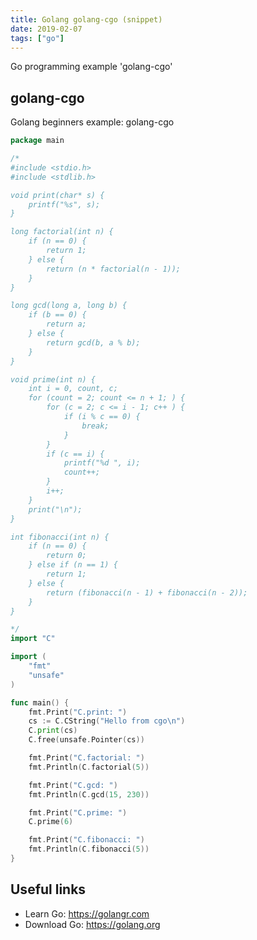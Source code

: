 ```yaml
---
title: Golang golang-cgo (snippet)
date: 2019-02-07
tags: ["go"]
---
```

Go programming example 'golang-cgo'


## golang-cgo

Golang beginners example: golang-cgo

```go
package main

/*
#include <stdio.h>
#include <stdlib.h>

void print(char* s) {
	printf("%s", s);
}

long factorial(int n) {
	if (n == 0) {
		return 1;
	} else {
		return (n * factorial(n - 1));
	}
}

long gcd(long a, long b) {
	if (b == 0) {
		return a;
	} else {
		return gcd(b, a % b);
	}
}

void prime(int n) {
	int i = 0, count, c;
	for (count = 2; count <= n + 1; ) {
		for (c = 2; c <= i - 1; c++ ) {
			if (i % c == 0) {
				break;
			}
		}
		if (c == i) {
			printf("%d ", i);
			count++;
		}
		i++;
	}
	print("\n");
}

int fibonacci(int n) {
	if (n == 0) {
		return 0;
	} else if (n == 1) {
		return 1;
	} else {
		return (fibonacci(n - 1) + fibonacci(n - 2));
	}
}

*/
import "C"

import (
	"fmt"
	"unsafe"
)

func main() {
	fmt.Print("C.print: ")
	cs := C.CString("Hello from cgo\n")
	C.print(cs)
	C.free(unsafe.Pointer(cs))

	fmt.Print("C.factorial: ")
	fmt.Println(C.factorial(5))

	fmt.Print("C.gcd: ")
	fmt.Println(C.gcd(15, 230))

	fmt.Print("C.prime: ")
	C.prime(6)

	fmt.Print("C.fibonacci: ")
	fmt.Println(C.fibonacci(5))
}

```

## Useful links

- Learn Go: https://golangr.com
- Download Go: https://golang.org
